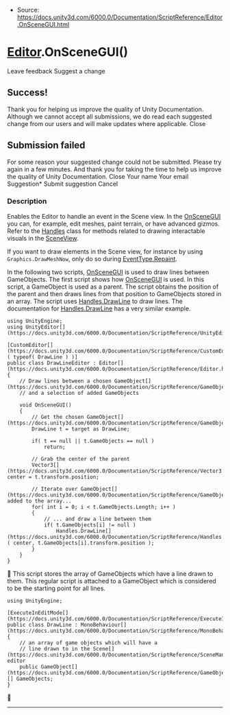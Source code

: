 * Source: https://docs.unity3d.com/6000.0/Documentation/ScriptReference/Editor.OnSceneGUI.html

#  [Editor](https://docs.unity3d.com/6000.0/Documentation/ScriptReference/Editor.html).OnSceneGUI()
Leave feedback
Suggest a change
## Success!
Thank you for helping us improve the quality of Unity Documentation. Although we cannot accept all submissions, we do read each suggested change from our users and will make updates where applicable.
Close
## Submission failed
For some reason your suggested change could not be submitted. Please <a>try again</a> in a few minutes. And thank you for taking the time to help us improve the quality of Unity Documentation.
Close
Your name Your email Suggestion* Submit suggestion
Cancel
### Description
Enables the Editor to handle an event in the Scene view.
In the [OnSceneGUI](https://docs.unity3d.com/6000.0/Documentation/ScriptReference/Editor.OnSceneGUI.html) you can, for example, edit meshes, paint terrain, or have advanced gizmos. Refer to the [Handles](https://docs.unity3d.com/6000.0/Documentation/ScriptReference/Handles.html) class for methods related to drawing interactable visuals in the [SceneView](https://docs.unity3d.com/6000.0/Documentation/ScriptReference/SceneView.html).  
  
If you want to draw elements in the Scene view, for instance by using `Graphics.DrawMeshNow`, only do so during [EventType.Repaint](https://docs.unity3d.com/6000.0/Documentation/ScriptReference/EventType.Repaint.html).   
  
In the following two scripts, [OnSceneGUI](https://docs.unity3d.com/6000.0/Documentation/ScriptReference/Editor.OnSceneGUI.html) is used to draw lines between GameObjects. The first script shows how [OnSceneGUI](https://docs.unity3d.com/6000.0/Documentation/ScriptReference/Editor.OnSceneGUI.html) is used. In this script, a GameObject is used as a parent. The script obtains the position of the parent and then draws lines from that position to GameObjects stored in an array. The script uses [Handles.DrawLine](https://docs.unity3d.com/6000.0/Documentation/ScriptReference/Handles.DrawLine.html) to draw lines. The documentation for [Handles.DrawLine](https://docs.unity3d.com/6000.0/Documentation/ScriptReference/Handles.DrawLine.html) has a very similar example.
```
using UnityEngine;
using UnityEditor[](https://docs.unity3d.com/6000.0/Documentation/ScriptReference/UnityEditor.html);  
  
[CustomEditor[](https://docs.unity3d.com/6000.0/Documentation/ScriptReference/CustomEditor.html)( typeof( DrawLine ) )]
public class DrawLineEditor : Editor[](https://docs.unity3d.com/6000.0/Documentation/ScriptReference/Editor.html)
{
    // Draw lines between a chosen GameObject[](https://docs.unity3d.com/6000.0/Documentation/ScriptReference/GameObject.html)
    // and a selection of added GameObjects  
  
    void OnSceneGUI()
    {
        // Get the chosen GameObject[](https://docs.unity3d.com/6000.0/Documentation/ScriptReference/GameObject.html)
        DrawLine t = target as DrawLine;  
  
        if( t == null || t.GameObjects == null )
            return;  
  
        // Grab the center of the parent
        Vector3[](https://docs.unity3d.com/6000.0/Documentation/ScriptReference/Vector3.html) center = t.transform.position;  
  
        // Iterate over GameObject[](https://docs.unity3d.com/6000.0/Documentation/ScriptReference/GameObject.html) added to the array...
        for( int i = 0; i < t.GameObjects.Length; i++ )
        {
            // ... and draw a line between them
            if( t.GameObjects[i] != null )
                Handles.DrawLine[](https://docs.unity3d.com/6000.0/Documentation/ScriptReference/Handles.DrawLine.html)( center, t.GameObjects[i].transform.position );
        }
    }
}

```

This script stores the array of GameObjects which have a line drawn to them. This regular script is attached to a GameObject which is considered to be the starting point for all lines.
```
using UnityEngine;  
  
[ExecuteInEditMode[](https://docs.unity3d.com/6000.0/Documentation/ScriptReference/ExecuteInEditMode.html)]
public class DrawLine : MonoBehaviour[](https://docs.unity3d.com/6000.0/Documentation/ScriptReference/MonoBehaviour.html)
{
    // an array of game objects which will have a
    // line drawn to in the Scene[](https://docs.unity3d.com/6000.0/Documentation/ScriptReference/SceneManagement.Scene.html) editor
    public GameObject[](https://docs.unity3d.com/6000.0/Documentation/ScriptReference/GameObject.html)[] GameObjects;
}

```

* * *
